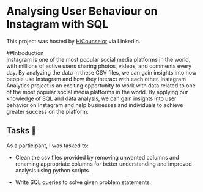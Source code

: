 # Analysing User Behaviour on Instagram with SQL

This project was hosted by [HiCounselor](https://hicounselor.com/projects/analysing-user-behaviour-on-instagram-using-python-and-sql) via LinkedIn.

##Introduction       
Instagram is one of the most popular social media platforms in the world, with millions of active users sharing photos, videos, and comments every day. By analyzing the data in these CSV files, we can gain insights into how people use Instagram and how they interact with each other.
Instagram Analytics project is an exciting opportunity to work with data related to one of the most popular social media platforms in the world. By applying our knowledge of SQL and data analysis, we can gain insights into user behavior on Instagram and help businesses and individuals to achieve greater success on the platform.

## Tasks :page_with_curl:
As a participant, I was tasked to:
- Clean the csv files provided by removing unwanted columns and renaming appropriate columns for better understanding and improved analysis using python scripts.

- Write SQL queries to solve given problem statements.

